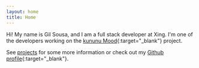 ```yaml
---
layout: home
title: Home
---
```


Hi! My name is Gil Sousa, and I am a full stack developer at Xing. I'm one of the developers working on the  [kununu Mood](https://mood.kununu.com/us/){:target="_blank"} project.

See [projects](/projects) for some more information or check out my [Github profile](https://github.com/sousatg){:target="_blank"}.
